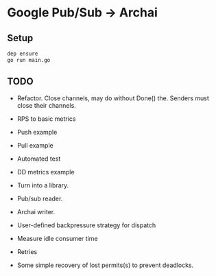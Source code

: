 # Google Pub/Sub -> Archai

## Setup

```bash
dep ensure
go run main.go
```


## TODO

- Refactor. Close channels, may do without Done() the. Senders must close their channels.
- RPS to basic metrics
- Push example
- Pull example
- Automated test

- DD metrics example

- Turn into a library.
- Pub/sub reader.
- Archai writer.

- User-defined backpressure strategy for dispatch
- Measure idle consumer time
- Retries
- Some simple recovery of lost permits(s) to prevent deadlocks.

